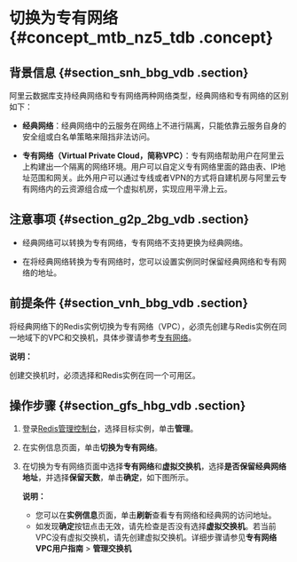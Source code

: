 # 切换为专有网络 {#concept_mtb_nz5_tdb .concept}

## 背景信息 {#section_snh_bbg_vdb .section}

阿里云数据库支持经典网络和专有网络两种网络类型，经典网络和专有网络的区别如下：

-   **经典网络**：经典网络中的云服务在网络上不进行隔离，只能依靠云服务自身的安全组或白名单策略来阻挡非法访问。

-   **专有网络（Virtual Private Cloud，简称VPC）**：专有网络帮助用户在阿里云上构建出一个隔离的网络环境。用户可以自定义专有网络里面的路由表、IP地址范围和网关。此外用户可以通过专线或者VPN的方式将自建机房与阿里云专有网络内的云资源组合成一个虚拟机房，实现应用平滑上云。


## 注意事项 {#section_g2p_2bg_vdb .section}

-   经典网络可以转换为专有网络，专有网络不支持更换为经典网络。

-   在将经典网络转换为专有网络时，您可以设置实例同时保留经典网络和专有网络的地址。


## 前提条件 {#section_vnh_bbg_vdb .section}

将经典网络下的Redis实例切换为专有网络（VPC），必须先创建与Redis实例在同一地域下的VPC和交换机，具体步骤请参考[专有网络](https://www.alibabacloud.com/help/zh/doc-detail/65398.html)。

**说明：** 

创建交换机时，必须选择和Redis实例在同一个可用区。

## 操作步骤 {#section_gfs_hbg_vdb .section}

1.  登录[Redis管理控制台](https://kvstore.console.aliyun.com/)，选择目标实例，单击**管理**。
2.  在实例信息页面，单击**切换为专有网络**。
3.  在切换为专有网络页面中选择**专有网络**和**虚拟交换机**，选择**是否保留经典网络地址**，并选择**保留天数**，单击**确定**，如下图所示。

    **说明：** 

    -   您可以在**实例信息**页面，单击**刷新**查看专有网络和经典网的访问地址。
    -   如发现**确定**按钮点击无效，请先检查是否没有选择**虚拟交换机**。若当前VPC没有虚拟交换机，请先创建虚拟交换机。详细步骤请参见**专有网络VPC用户指南** \> **管理交换机**


